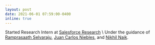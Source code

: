 ```yaml
---
layout: post
date: 2021-06-01 07:59:00-0400
inline: true
---
```


Started Research Intern at [Salesforce Research](https://www.salesforceairesearch.com/) \\
Under the guidance of [Ramprasaath Selvaraju](https://ramprs.github.io/), [Juan Carlos Niebles](http://www.niebles.net/), and [Nikhil Naik](http://web.mit.edu/naik/www/).
